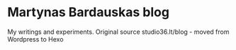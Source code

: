 Martynas Bardauskas blog
========================

My writings and experiments. 
Original source studio36.lt/blog - moved from Wordpress to Hexo
